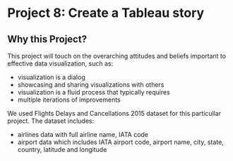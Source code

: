 # Project 8: Create a Tableau story

## Why this Project?
This project will touch on the overarching attitudes and beliefs important to effective data visualization, such as:

* visualization is a dialog
* showcasing and sharing visualizations with others
* visualization is a fluid process that typically requires
* multiple iterations of improvements

We used Flights Delays and Cancellations 2015 dataset for this particullar project. The dataset includes:

* airlines data with full airline name, IATA code
* airport data which includes IATA airport code, airport name, city, state, country, latitude and longitude
